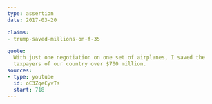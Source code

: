 ```yaml
---
type: assertion
date: 2017-03-20

claims:
- trump-saved-millions-on-f-35

quote:
  With just one negotiation on one set of airplanes, I saved the
  taxpayers of our country over $700 million.
sources:
- type: youtube
  id: oC3ZqeCyvTs
  start: 718
---
```

